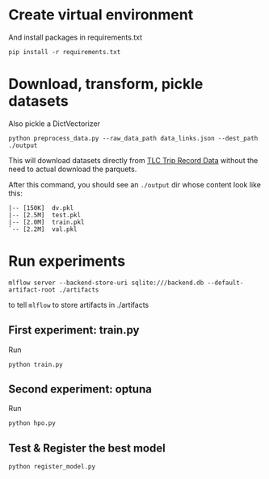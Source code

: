 # Create virtual environment
And install packages in requirements.txt
```
pip install -r requirements.txt
```


# Download, transform, pickle datasets
Also pickle a DictVectorizer 
```
python preprocess_data.py --raw_data_path data_links.json --dest_path ./output
```

This will download datasets directly from [TLC Trip Record Data](https://www.nyc.gov/site/tlc/about/tlc-trip-record-data.page) without the need to actual download the parquets.

After this command, you should see an `./output` dir whose content look like this:

```
|-- [150K]  dv.pkl
|-- [2.5M]  test.pkl
|-- [2.0M]  train.pkl
`-- [2.2M]  val.pkl
```

# Run experiments
```
mlflow server --backend-store-uri sqlite:///backend.db --default-artifact-root ./artifacts
```
to tell `mlflow` to store artifacts in ./artifacts


## First experiment: train.py

Run 
```
python train.py
```

## Second experiment: optuna

Run
```
python hpo.py
```

## Test & Register the best model

```
python register_model.py
```
